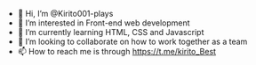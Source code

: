 - 👋 Hi, I’m @Kirito001-plays
- 👀 I’m interested in Front-end web development
- 🌱 I’m currently learning HTML, CSS and Javascript
- 💞️ I’m looking to collaborate on how to work together as a team
- 📫 How to reach me is through https://t.me/kirito_Best

<!---
Kirito001-plays/Kirito001-plays is a ✨ special ✨ repository because its `README.md` (this file) appears on your GitHub profile.
You can click the Preview link to take a look at your changes.
--->
